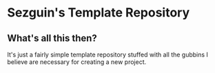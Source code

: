 # Sezguin's Template Repository

## What's all this then?

It's just a fairly simple template repository stuffed with all the gubbins I believe are necessary for creating a new project.